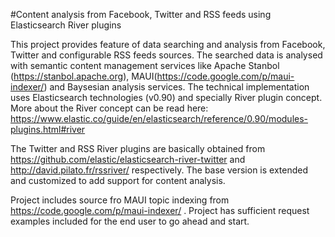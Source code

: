 #Content analysis from Facebook, Twitter and RSS feeds using Elasticsearch River plugins

This project provides feature of data searching and analysis from Facebook, Twitter and configurable RSS feeds sources. The searched data is analysed with semantic content management services like Apache Stanbol (https://stanbol.apache.org),  MAUI(https://code.google.com/p/maui-indexer/) and Baysesian analysis services. The technical implementation uses Elasticsearch technologies (v0.90) and specially River plugin concept. More about the River concept can be read here:
https://www.elastic.co/guide/en/elasticsearch/reference/0.90/modules-plugins.html#river

The Twitter and RSS River plugins are basically obtained from https://github.com/elastic/elasticsearch-river-twitter and http://david.pilato.fr/rssriver/ respectively. The base version is extended and customized to add support for content analysis.

Project includes source fro MAUI topic indexing from https://code.google.com/p/maui-indexer/ .
Project has sufficient request examples included for the end user to go ahead and start.


